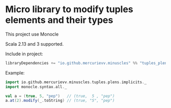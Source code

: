 # Micro library to modify tuples elements and their types

This project use Monocle

Scala 2.13 and 3 supported.

Include in project:
```scala
libraryDependencies += "io.github.mercurievv.minuscles" %% "tuples_plens" % "0.1.1"
```

Example:
```scala
import io.github.mercurievv.minuscles.tuples.plens.implicits._
import monocle.syntax.all._

val a = (true, 5, "pep")   // (true,  5 , "pep")
a.at(2).modify(_.toString) // (true, "5", "pep")
```